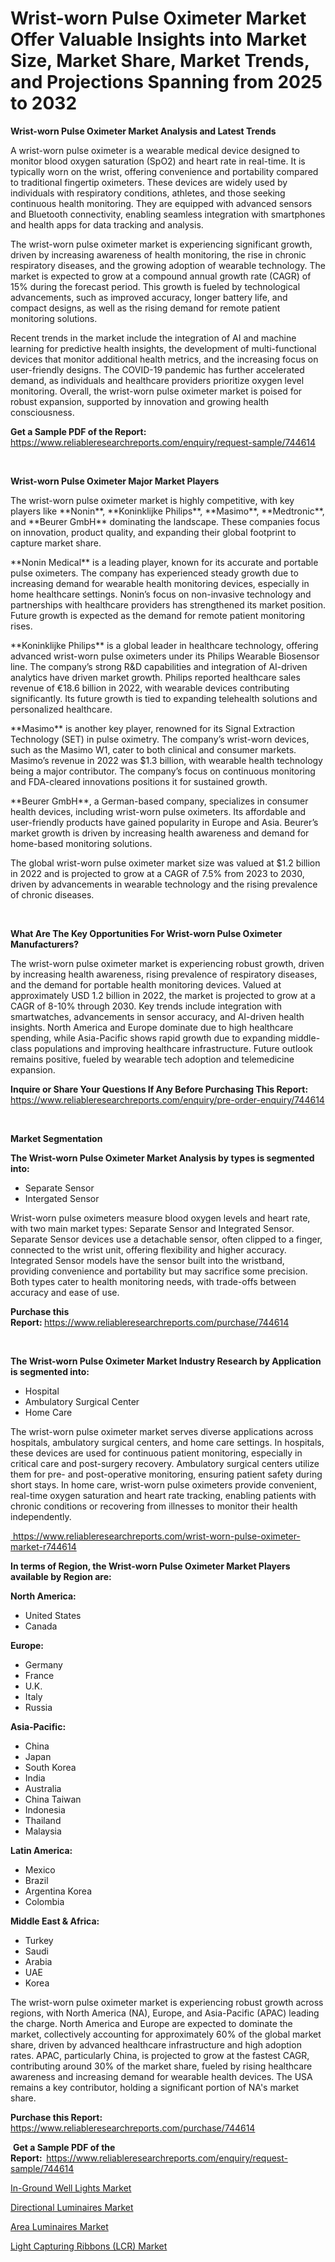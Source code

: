 <p><h1>Wrist-worn Pulse Oximeter Market Offer Valuable Insights into Market Size, Market Share, Market Trends, and Projections Spanning from 2025 to 2032</h1></p><p><strong>Wrist-worn Pulse Oximeter Market Analysis and Latest Trends</strong></p>
<p><p>A wrist-worn pulse oximeter is a wearable medical device designed to monitor blood oxygen saturation (SpO2) and heart rate in real-time. It is typically worn on the wrist, offering convenience and portability compared to traditional fingertip oximeters. These devices are widely used by individuals with respiratory conditions, athletes, and those seeking continuous health monitoring. They are equipped with advanced sensors and Bluetooth connectivity, enabling seamless integration with smartphones and health apps for data tracking and analysis.</p><p>The wrist-worn pulse oximeter market is experiencing significant growth, driven by increasing awareness of health monitoring, the rise in chronic respiratory diseases, and the growing adoption of wearable technology. The market is expected to grow at a compound annual growth rate (CAGR) of 15% during the forecast period. This growth is fueled by technological advancements, such as improved accuracy, longer battery life, and compact designs, as well as the rising demand for remote patient monitoring solutions.</p><p>Recent trends in the market include the integration of AI and machine learning for predictive health insights, the development of multi-functional devices that monitor additional health metrics, and the increasing focus on user-friendly designs. The COVID-19 pandemic has further accelerated demand, as individuals and healthcare providers prioritize oxygen level monitoring. Overall, the wrist-worn pulse oximeter market is poised for robust expansion, supported by innovation and growing health consciousness.</p></p>
<p><strong>Get a Sample PDF of the Report:&nbsp;</strong> <a href="https://www.reliableresearchreports.com/enquiry/request-sample/744614?utm_campaign=24&utm_medium=2&utm_source=Github&utm_content=ia&utm_term=20012025&utm_id=wrist-worn-pulse-oximeter">https://www.reliableresearchreports.com/enquiry/request-sample/744614</a></p>
<p>&nbsp;</p>
<p><strong>Wrist-worn Pulse Oximeter Major Market Players</strong></p>
<p><p>The wrist-worn pulse oximeter market is highly competitive, with key players like **Nonin**, **Koninklijke Philips**, **Masimo**, **Medtronic**, and **Beurer GmbH** dominating the landscape. These companies focus on innovation, product quality, and expanding their global footprint to capture market share.</p><p>**Nonin Medical** is a leading player, known for its accurate and portable pulse oximeters. The company has experienced steady growth due to increasing demand for wearable health monitoring devices, especially in home healthcare settings. Nonin’s focus on non-invasive technology and partnerships with healthcare providers has strengthened its market position. Future growth is expected as the demand for remote patient monitoring rises.</p><p>**Koninklijke Philips** is a global leader in healthcare technology, offering advanced wrist-worn pulse oximeters under its Philips Wearable Biosensor line. The company’s strong R&D capabilities and integration of AI-driven analytics have driven market growth. Philips reported healthcare sales revenue of €18.6 billion in 2022, with wearable devices contributing significantly. Its future growth is tied to expanding telehealth solutions and personalized healthcare.</p><p>**Masimo** is another key player, renowned for its Signal Extraction Technology (SET) in pulse oximetry. The company’s wrist-worn devices, such as the Masimo W1, cater to both clinical and consumer markets. Masimo’s revenue in 2022 was $1.3 billion, with wearable health technology being a major contributor. The company’s focus on continuous monitoring and FDA-cleared innovations positions it for sustained growth.</p><p>**Beurer GmbH**, a German-based company, specializes in consumer health devices, including wrist-worn pulse oximeters. Its affordable and user-friendly products have gained popularity in Europe and Asia. Beurer’s market growth is driven by increasing health awareness and demand for home-based monitoring solutions.</p><p>The global wrist-worn pulse oximeter market size was valued at $1.2 billion in 2022 and is projected to grow at a CAGR of 7.5% from 2023 to 2030, driven by advancements in wearable technology and the rising prevalence of chronic diseases.</p></p>
<p>&nbsp;</p>
<p><strong>What Are The Key Opportunities For Wrist-worn Pulse Oximeter Manufacturers?</strong></p>
<p><p>The wrist-worn pulse oximeter market is experiencing robust growth, driven by increasing health awareness, rising prevalence of respiratory diseases, and the demand for portable health monitoring devices. Valued at approximately USD 1.2 billion in 2022, the market is projected to grow at a CAGR of 8-10% through 2030. Key trends include integration with smartwatches, advancements in sensor accuracy, and AI-driven health insights. North America and Europe dominate due to high healthcare spending, while Asia-Pacific shows rapid growth due to expanding middle-class populations and improving healthcare infrastructure. Future outlook remains positive, fueled by wearable tech adoption and telemedicine expansion.</p></p>
<p><strong>Inquire or Share Your Questions If Any Before Purchasing This Report:</strong> <a href="https://www.reliableresearchreports.com/enquiry/pre-order-enquiry/744614?utm_campaign=24&utm_medium=2&utm_source=Github&utm_content=ia&utm_term=20012025&utm_id=wrist-worn-pulse-oximeter">https://www.reliableresearchreports.com/enquiry/pre-order-enquiry/744614</a></p>
<p>&nbsp;</p>
<p><strong>Market Segmentation</strong></p>
<p><strong>The Wrist-worn Pulse Oximeter Market Analysis by types is segmented into:</strong></p>
<p><ul><li>Separate Sensor</li><li>Intergated Sensor</li></ul></p>
<p><p>Wrist-worn pulse oximeters measure blood oxygen levels and heart rate, with two main market types: Separate Sensor and Integrated Sensor. Separate Sensor devices use a detachable sensor, often clipped to a finger, connected to the wrist unit, offering flexibility and higher accuracy. Integrated Sensor models have the sensor built into the wristband, providing convenience and portability but may sacrifice some precision. Both types cater to health monitoring needs, with trade-offs between accuracy and ease of use.</p></p>
<p><strong>Purchase this Report:&nbsp;</strong><a href="https://www.reliableresearchreports.com/purchase/744614?utm_campaign=24&utm_medium=2&utm_source=Github&utm_content=ia&utm_term=20012025&utm_id=wrist-worn-pulse-oximeter">https://www.reliableresearchreports.com/purchase/744614</a></p>
<p>&nbsp;</p>
<p><strong>The Wrist-worn Pulse Oximeter Market Industry Research by Application is segmented into:</strong></p>
<p><ul><li>Hospital</li><li>Ambulatory Surgical Center</li><li>Home Care</li></ul></p>
<p><p>The wrist-worn pulse oximeter market serves diverse applications across hospitals, ambulatory surgical centers, and home care settings. In hospitals, these devices are used for continuous patient monitoring, especially in critical care and post-surgery recovery. Ambulatory surgical centers utilize them for pre- and post-operative monitoring, ensuring patient safety during short stays. In home care, wrist-worn pulse oximeters provide convenient, real-time oxygen saturation and heart rate tracking, enabling patients with chronic conditions or recovering from illnesses to monitor their health independently.</p></p>
<p><a href="https://www.reliableresearchreports.com/wrist-worn-pulse-oximeter-market-r744614?utm_campaign=24&utm_medium=2&utm_source=Github&utm_content=ia&utm_term=20012025&utm_id=wrist-worn-pulse-oximeter">&nbsp;https://www.reliableresearchreports.com/wrist-worn-pulse-oximeter-market-r744614</a></p>
<p><strong>In terms of Region, the Wrist-worn Pulse Oximeter Market Players available by Region are:</strong></p>
<p>
    <p> <strong> North America: </strong>
        <ul>
            <li>United States</li>
            <li>Canada</li>
        </ul>
        </p> 
    <p> <strong> Europe: </strong>
        <ul>
            <li>Germany</li>
            <li>France</li>
            <li>U.K.</li>
            <li>Italy</li>
            <li>Russia</li>
        </ul>
        </p> 
    <p> <strong> Asia-Pacific: </strong>
        <ul>
            <li>China</li>
            <li>Japan</li>
            <li>South Korea</li>
            <li>India</li>
            <li>Australia</li>
            <li>China Taiwan</li>
            <li>Indonesia</li>
            <li>Thailand</li>
            <li>Malaysia</li>
        </ul>
        </p> 
    <p> <strong> Latin America: </strong>
        <ul>
            <li>Mexico</li>
            <li>Brazil</li>
            <li>Argentina Korea</li>
            <li>Colombia</li>
        </ul>
        </p> 
    <p> <strong> Middle East & Africa: </strong>
        <ul>
            <li>Turkey</li>
            <li>Saudi</li>
            <li>Arabia</li>
            <li>UAE</li>
            <li>Korea</li>
        </ul>
    </p>
    </p>
<p><p>The wrist-worn pulse oximeter market is experiencing robust growth across regions, with North America (NA), Europe, and Asia-Pacific (APAC) leading the charge. North America and Europe are expected to dominate the market, collectively accounting for approximately 60% of the global market share, driven by advanced healthcare infrastructure and high adoption rates. APAC, particularly China, is projected to grow at the fastest CAGR, contributing around 30% of the market share, fueled by rising healthcare awareness and increasing demand for wearable health devices. The USA remains a key contributor, holding a significant portion of NA's market share.</p></p>
<p><strong>Purchase this Report: </strong><a href="https://www.reliableresearchreports.com/purchase/744614?utm_campaign=24&utm_medium=2&utm_source=Github&utm_content=ia&utm_term=20012025&utm_id=wrist-worn-pulse-oximeter">https://www.reliableresearchreports.com/purchase/744614</a></p>
<p>&nbsp;<strong>Get a Sample PDF of the Report:&nbsp;&nbsp;</strong><a href="https://www.reliableresearchreports.com/enquiry/request-sample/744614?utm_campaign=24&utm_medium=2&utm_source=Github&utm_content=ia&utm_term=20012025&utm_id=wrist-worn-pulse-oximeter">https://www.reliableresearchreports.com/enquiry/request-sample/744614</a></p>
<p><strong></strong></p>
<p><p><a href="https://github.com/klindsey95/Market-Research-Report-List-1/blob/main/in-ground-well-lights-market.md?utm_campaign=24&utm_medium=2&utm_source=Github&utm_content=ia&utm_term=20012025&utm_id=wrist-worn-pulse-oximeter">In-Ground Well Lights Market</a></p><p><a href="https://github.com/santosh758595/Market-Research-Report-List-6/blob/main/directional-luminaires-market.md?utm_campaign=24&utm_medium=2&utm_source=Github&utm_content=ia&utm_term=20012025&utm_id=wrist-worn-pulse-oximeter">Directional Luminaires Market</a></p><p><a href="https://github.com/delindacallegari68/Market-Research-Report-List-1/blob/main/area-luminaires-market.md?utm_campaign=24&utm_medium=2&utm_source=Github&utm_content=ia&utm_term=20012025&utm_id=wrist-worn-pulse-oximeter">Area Luminaires Market</a></p><p><a href="https://github.com/steidmindy199393/Market-Research-Report-List-1/blob/main/light-capturing-ribbons-lcr-market.md?utm_campaign=24&utm_medium=2&utm_source=Github&utm_content=ia&utm_term=20012025&utm_id=wrist-worn-pulse-oximeter">Light Capturing Ribbons (LCR) Market</a></p></p>